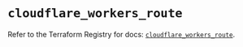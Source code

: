 # `cloudflare_workers_route`

Refer to the Terraform Registry for docs: [`cloudflare_workers_route`](https://registry.terraform.io/providers/cloudflare/cloudflare/5.1.0/docs/resources/workers_route).
